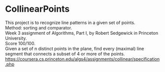 # CollinearPoints
This project is to recognize line patterns in a given set of points.\
Method: sorting and comparator.\
Week 3 assignment of Algorithms, Part I, by Robert Sedgewick in Princeton University.\
Score 100/100.\
Given a set of n distinct points in the plane, find every (maximal) line segment that connects a subset of 4 or more of the points.\
https://coursera.cs.princeton.edu/algs4/assignments/collinear/specification.php
